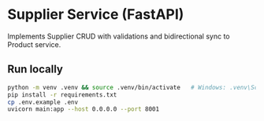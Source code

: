 # Supplier Service (FastAPI)

Implements Supplier CRUD with validations and bidirectional sync to Product service.

## Run locally
```bash
python -m venv .venv && source .venv/bin/activate   # Windows: .venv\Scripts\activate
pip install -r requirements.txt
cp .env.example .env
uvicorn main:app --host 0.0.0.0 --port 8001
